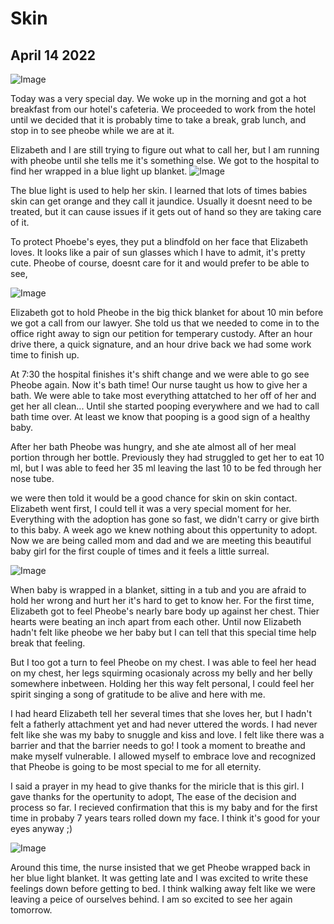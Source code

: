# Skin
## April 14 2022

![Image](/images/April-14-2022/skin.jpg)

Today was a very special day. We woke up in the morning and got a hot breakfast from our hotel's cafeteria. We proceeded to work from the hotel until we decided that it is probably time to take a break, grab lunch, and stop in to see pheobe while we are at it.

Elizabeth and I are still trying to figure out what to call her, but I am running with pheobe until she tells me it's something else.
We got to the hospital to find her wrapped in a blue light up blanket.
![Image](/images/April-14-2022/20220414_142516.jpg)

The blue light is used to help her skin. I learned that lots of times babies skin can get orange and they call it jaundice. Usually it doesnt need to be treated, but it can cause issues if it gets out of hand so they are taking care of it.

To protect Phoebe's eyes, they put a blindfold on her face that Elizabeth loves. It looks like a pair of sun glasses which I have to admit, it's pretty cute. Pheobe of course, doesnt care for it and would prefer to be able to see,

![Image](/images/April-14-2022/blindfold.jpg)

Elizabeth got to hold Pheobe in the big thick blanket for about 10 min before we got a call from our lawyer. She told us that we needed to come in to the office right away to sign our petition for temperary custody. After an hour drive there, a quick signature, and an hour drive back we had some work time to finish up.

At 7:30 the hospital finishes it's shift change and we were able to go see Pheobe again. Now it's bath time! Our nurse taught us how to give her a bath. We were able to take most everything attatched to her off of her and get her all clean... Until she started pooping everywhere and we had to call bath time over. At least we know that pooping is a good sign of a healthy baby.

After her bath Pheobe was hungry, and she ate almost all of her meal portion through her bottle. Previously they had struggled to get her to eat 10 ml, but I was able to feed her 35 ml leaving the last 10 to be fed through her nose tube.

we were then told it would be a good chance for skin on skin contact. Elizabeth went first, I could tell it was a very special moment for her. Everything with the adoption has gone so fast, we didn't carry or give birth to this baby. A week ago we knew nothing about this oppertunity to adopt. Now we are being called mom and dad and we are meeting this beautiful baby girl for the first couple of times and it feels a little surreal.

![Image](/images/April-14-2022/lizskin.jpg)

When baby is wrapped in a blanket, sitting in a tub and you are afraid to hold her wrong and hurt her it's hard to get to know her. For the first time, Elizabeth got to feel Pheobe's nearly bare body up against her chest. Thier hearts were beating an inch apart from each other. Until now Elizabeth hadn't felt like pheobe we her baby but I can tell that this special time help break that feeling.

But I too got a turn to feel Pheobe on my chest. I was able to feel her head on my chest, her legs squirming ocasionaly across my belly and her belly somewhere inbetween. Holding her this way felt personal, I could feel her spirit singing a song of gratitude to be alive and here with me. 

I had heard Elizabeth tell her several times that she loves her, but I hadn't felt a fatherly attachment yet and had never uttered the words. I had never felt like she was my baby to snuggle and kiss and love. I felt like there was a barrier and that the barrier needs to go! I took a moment to breathe and make myself vulnerable. I allowed myself to embrace love and recognized that Pheobe is going to be most special to me for all eternity. 

I said a prayer in my head to give thanks for the miricle that is this girl. I gave thanks for the opertunity to adopt, The ease of the decision and process so far. I recieved confirmation that this is my baby and for the first time in probaby 7 years tears rolled down my face. I think it's good for your eyes anyway ;)

![Image](/images/April-14-2022/special.jpg)

Around this time, the nurse insisted that we get Pheobe wrapped back in her blue light blanket. It was getting late and I was excited to write these feelings down before getting to bed. I think walking away felt like we were leaving a peice of ourselves behind. I am so excited to see her again tomorrow.
